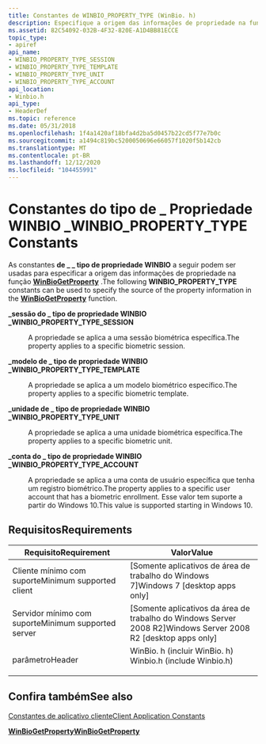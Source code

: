 ```yaml
---
title: Constantes de WINBIO_PROPERTY_TYPE (WinBio. h)
description: Especifique a origem das informações de propriedade na função WinBioGetProperty.
ms.assetid: 82C54092-032B-4F32-820E-A1D4BB81ECCE
topic_type:
- apiref
api_name:
- WINBIO_PROPERTY_TYPE_SESSION
- WINBIO_PROPERTY_TYPE_TEMPLATE
- WINBIO_PROPERTY_TYPE_UNIT
- WINBIO_PROPERTY_TYPE_ACCOUNT
api_location:
- Winbio.h
api_type:
- HeaderDef
ms.topic: reference
ms.date: 05/31/2018
ms.openlocfilehash: 1f4a1420af18bfa4d2ba5d0457b22cd5f77e7b0c
ms.sourcegitcommit: a1494c819bc5200050696e66057f1020f5b142cb
ms.translationtype: MT
ms.contentlocale: pt-BR
ms.lasthandoff: 12/12/2020
ms.locfileid: "104455991"
---
```

# <a name="winbio_property_type-constants"></a><span data-ttu-id="239ea-103">Constantes do tipo de \_ Propriedade WINBIO \_</span><span class="sxs-lookup"><span data-stu-id="239ea-103">WINBIO\_PROPERTY\_TYPE Constants</span></span>

<span data-ttu-id="239ea-104">As constantes **de \_ \_ tipo de propriedade WINBIO** a seguir podem ser usadas para especificar a origem das informações de propriedade na função [**WinBioGetProperty**](/windows/desktop/api/Winbio/nf-winbio-winbiogetproperty) .</span><span class="sxs-lookup"><span data-stu-id="239ea-104">The following **WINBIO\_PROPERTY\_TYPE** constants can be used to specify the source of the property information in the [**WinBioGetProperty**](/windows/desktop/api/Winbio/nf-winbio-winbiogetproperty) function.</span></span>

<dl> <dt>

<span data-ttu-id="239ea-105"><span id="WINBIO_PROPERTY_TYPE_SESSION"></span><span id="winbio_property_type_session"></span>**\_sessão do \_ tipo de propriedade WINBIO \_**</span><span class="sxs-lookup"><span data-stu-id="239ea-105"><span id="WINBIO_PROPERTY_TYPE_SESSION"></span><span id="winbio_property_type_session"></span>**WINBIO\_PROPERTY\_TYPE\_SESSION**</span></span>
</dt> <dd> <dl> <dt>



<span data-ttu-id="239ea-106">A propriedade se aplica a uma sessão biométrica específica.</span><span class="sxs-lookup"><span data-stu-id="239ea-106">The property applies to a specific biometric session.</span></span>


</dt> </dl> </dd> <dt>

<span data-ttu-id="239ea-107"><span id="WINBIO_PROPERTY_TYPE_TEMPLATE"></span><span id="winbio_property_type_template"></span>**\_modelo de \_ tipo de propriedade WINBIO \_**</span><span class="sxs-lookup"><span data-stu-id="239ea-107"><span id="WINBIO_PROPERTY_TYPE_TEMPLATE"></span><span id="winbio_property_type_template"></span>**WINBIO\_PROPERTY\_TYPE\_TEMPLATE**</span></span>
</dt> <dd> <dl> <dt>



<span data-ttu-id="239ea-108">A propriedade se aplica a um modelo biométrico específico.</span><span class="sxs-lookup"><span data-stu-id="239ea-108">The property applies to a specific biometric template.</span></span>


</dt> </dl> </dd> <dt>

<span data-ttu-id="239ea-109"><span id="WINBIO_PROPERTY_TYPE_UNIT"></span><span id="winbio_property_type_unit"></span>**\_unidade de \_ tipo de propriedade WINBIO \_**</span><span class="sxs-lookup"><span data-stu-id="239ea-109"><span id="WINBIO_PROPERTY_TYPE_UNIT"></span><span id="winbio_property_type_unit"></span>**WINBIO\_PROPERTY\_TYPE\_UNIT**</span></span>
</dt> <dd> <dl> <dt>



<span data-ttu-id="239ea-110">A propriedade se aplica a uma unidade biométrica específica.</span><span class="sxs-lookup"><span data-stu-id="239ea-110">The property applies to a specific biometric unit.</span></span>


</dt> </dl> </dd> <dt>

<span data-ttu-id="239ea-111"><span id="WINBIO_PROPERTY_TYPE_ACCOUNT"></span><span id="winbio_property_type_account"></span>**\_conta do \_ tipo de propriedade WINBIO \_**</span><span class="sxs-lookup"><span data-stu-id="239ea-111"><span id="WINBIO_PROPERTY_TYPE_ACCOUNT"></span><span id="winbio_property_type_account"></span>**WINBIO\_PROPERTY\_TYPE\_ACCOUNT**</span></span>
</dt> <dd> <dl> <dt>



<span data-ttu-id="239ea-112">A propriedade se aplica a uma conta de usuário específica que tenha um registro biométrico.</span><span class="sxs-lookup"><span data-stu-id="239ea-112">The property applies to a specific user account that has a biometric enrollment.</span></span> <span data-ttu-id="239ea-113">Esse valor tem suporte a partir do Windows 10.</span><span class="sxs-lookup"><span data-stu-id="239ea-113">This value is supported starting in Windows 10.</span></span>


</dt> </dl> </dd> </dl>

## <a name="requirements"></a><span data-ttu-id="239ea-114">Requisitos</span><span class="sxs-lookup"><span data-stu-id="239ea-114">Requirements</span></span>



| <span data-ttu-id="239ea-115">Requisito</span><span class="sxs-lookup"><span data-stu-id="239ea-115">Requirement</span></span> | <span data-ttu-id="239ea-116">Valor</span><span class="sxs-lookup"><span data-stu-id="239ea-116">Value</span></span> |
|-------------------------------------|--------------------------------------------------------------------------------------------------------|
| <span data-ttu-id="239ea-117">Cliente mínimo com suporte</span><span class="sxs-lookup"><span data-stu-id="239ea-117">Minimum supported client</span></span><br/> | <span data-ttu-id="239ea-118">\[Somente aplicativos de área de trabalho do Windows 7\]</span><span class="sxs-lookup"><span data-stu-id="239ea-118">Windows 7 \[desktop apps only\]</span></span><br/>                                                             |
| <span data-ttu-id="239ea-119">Servidor mínimo com suporte</span><span class="sxs-lookup"><span data-stu-id="239ea-119">Minimum supported server</span></span><br/> | <span data-ttu-id="239ea-120">\[Somente aplicativos da área de trabalho do Windows Server 2008 R2\]</span><span class="sxs-lookup"><span data-stu-id="239ea-120">Windows Server 2008 R2 \[desktop apps only\]</span></span><br/>                                                |
| <span data-ttu-id="239ea-121">parâmetro</span><span class="sxs-lookup"><span data-stu-id="239ea-121">Header</span></span><br/>                   | <dl> <span data-ttu-id="239ea-122"><dt>WinBio. h (incluir WinBio. h)</dt></span><span class="sxs-lookup"><span data-stu-id="239ea-122"><dt>Winbio.h (include Winbio.h)</dt></span></span> </dl> |



## <a name="see-also"></a><span data-ttu-id="239ea-123">Confira também</span><span class="sxs-lookup"><span data-stu-id="239ea-123">See also</span></span>

<dl> <dt>

[<span data-ttu-id="239ea-124">Constantes de aplicativo cliente</span><span class="sxs-lookup"><span data-stu-id="239ea-124">Client Application Constants</span></span>](client-application-constants.md)
</dt> <dt>

[<span data-ttu-id="239ea-125">**WinBioGetProperty**</span><span class="sxs-lookup"><span data-stu-id="239ea-125">**WinBioGetProperty**</span></span>](/windows/desktop/api/Winbio/nf-winbio-winbiogetproperty)
</dt> </dl>

 

 





